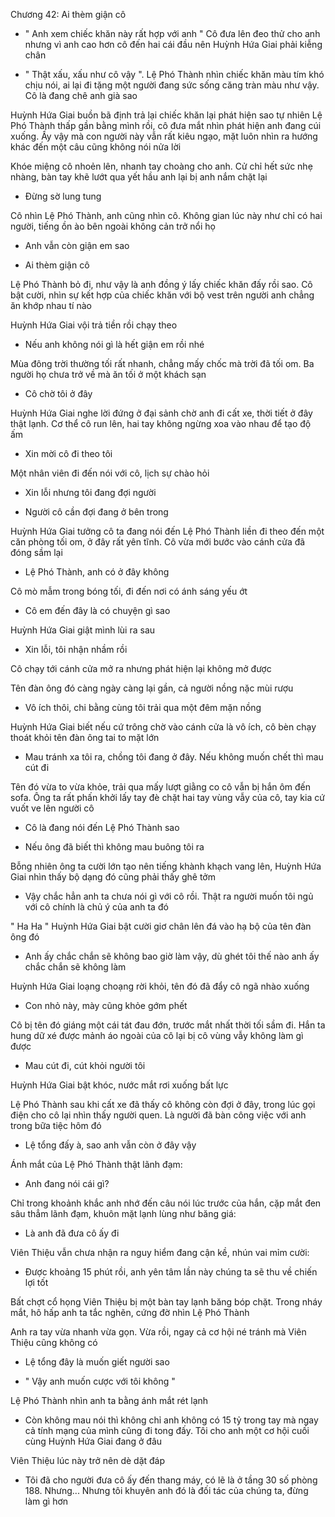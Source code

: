 




Chương 42: Ai thèm giận cô

- " Anh xem chiếc khăn này rất hợp với anh " Cô đưa lên đeo thử cho anh nhưng vì anh cao hơn cô đến hai cái đầu nên Huỳnh Hứa Giai phải kiễng chân

- " Thật xấu, xấu như cô vậy ". Lệ Phó Thành nhìn chiếc khăn màu tím khó chịu nói, ai lại đi tặng một người đang sức sống căng tràn màu như vậy. Cô là đang chê anh già sao

Huỳnh Hứa Giai buồn bã định trả lại chiếc khăn lại phát hiện sao tự nhiên Lệ Phó Thành thấp gần bằng mình rồi, cô đưa mắt nhìn phát hiện anh đang cúi xuống. Ấy vậy mà con người này vẫn rất kiêu ngạo, mặt luôn nhìn ra hướng khác đến một câu cũng không nói nửa lời

Khóe miệng cô nhoẻn lên, nhanh tay choàng cho anh. Cử chỉ hết sức nhẹ nhàng, bàn tay khẽ lướt qua yết hầu anh lại bị anh nắm chặt lại

- Đừng sờ lung tung

Cô nhìn Lệ Phó Thành, anh cũng nhìn cô. Không gian lúc này như chỉ có hai người, tiếng ồn ào bên ngoài không cản trở nổi họ

- Anh vẫn còn giận em sao

- Ai thèm giận cô

Lệ Phó Thành bỏ đi, như vậy là anh đồng ý lấy chiếc khăn đấy rồi sao. Cô bật cười, nhìn sự kết hợp của chiếc khăn với bộ vest trên người anh chẳng ăn khớp nhau tí nào

Huỳnh Hứa Giai vội trả tiền rồi chạy theo

- Nếu anh không nói gì là hết giận em rồi nhé

Mùa đông trời thường tối rất nhanh, chẳng mấy chốc mà trời đã tối om. Ba người họ chưa trở về mà ăn tối ở một khách sạn


- Cô chờ tôi ở đây

Huỳnh Hứa Giai nghe lời đứng ở đại sảnh chờ anh đi cất xe, thời tiết ở đây thật lạnh. Cơ thể cô run lên, hai tay không ngừng xoa vào nhau để tạo độ ấm

- Xin mời cô đi theo tôi

Một nhân viên đi đến nói với cô, lịch sự chào hỏi

- Xin lỗi nhưng tôi đang đợi người

- Người cô cần đợi đang ở bên trong

Huỳnh Hứa Giai tưởng cô ta đang nói đến Lệ Phó Thành liền đi theo đến một căn phòng tối om, ở đây rất yên tĩnh. Cô vừa mới bước vào cánh cửa đã đóng sầm lại

- Lệ Phó Thành, anh có ở đây không

Cô mò mẫm trong bóng tối, đi đến nơi có ánh sáng yếu ớt

- Cô em đến đây là có chuyện gì sao

Huỳnh Hứa Giai giật mình lùi ra sau

- Xin lỗi, tôi nhận nhầm rồi

Cô chạy tới cánh cửa mở ra nhưng phát hiện lại không mở được

Tên đàn ông đó càng ngày càng lại gần, cả người nồng nặc mùi rượu

- Vô ích thôi, chi bằng cùng tôi trải qua một đêm mặn nồng

Huỳnh Hứa Giai biết nếu cứ trông chờ vào cánh cửa là vô ích, cô bèn chạy thoát khỏi tên đàn ông tai to mặt lớn

- Mau tránh xa tôi ra, chồng tôi đang ở đây. Nếu không muốn chết thì mau cút đi


Tên đó vừa to vừa khỏe, trải qua mấy lượt giằng co cô vẫn bị hắn ôm đến sofa. Ông ta rất phấn khởi lấy tay đè chặt hai tay vùng vẫy của cô, tay kia cứ vuốt ve lên người cô

- Cô là đang nói đến Lệ Phó Thành sao

- Nếu ông đã biết thì không mau buông tôi ra

Bỗng nhiên ông ta cười lớn tạo nên tiếng khành khạch vang lên, Huỳnh Hứa Giai nhìn thấy bộ dạng đó cũng phải thấy ghê tởm

- Vậy chắc hẳn anh ta chưa nói gì với cô rồi. Thật ra người muốn tôi ngủ với cô chính là chủ ý của anh ta đó

" Ha Ha " Huỳnh Hứa Giai bật cười giơ chân lên đá vào hạ bộ của tên đàn ông đó

- Anh ấy chắc chắn sẽ không bao giờ làm vậy, dù ghét tôi thế nào anh ấy chắc chắn sẽ không làm

Huỳnh Hứa Giai loạng choạng rời khỏi, tên đó đã đẩy cô ngã nhào xuống

- Con nhỏ này, mày cũng khỏe gớm phết

Cô bị tên đó giáng một cái tát đau đớn, trước mắt nhất thời tối sầm đi. Hắn ta hung dữ xé được mảnh áo ngoài của cô lại bị cô vùng vẫy không làm gì được

- Mau cút đi, cút khỏi người tôi

Huỳnh Hứa Giai bật khóc, nước mắt rơi xuống bất lực


Lệ Phó Thành sau khi cất xe đã thấy cô không còn đợi ở đây, trong lúc gọi điện cho cô lại nhìn thấy người quen. Là người đã bàn công việc với anh trong bữa tiệc hôm đó

- Lệ tổng đấy à, sao anh vẫn còn ở đây vậy

Ánh mắt của Lệ Phó Thành thật lãnh đạm:

- Anh đang nói cái gì?

Chỉ trong khoảnh khắc anh nhớ đến câu nói lúc trước của hắn, cặp mắt đen sâu thẳm lãnh đạm, khuôn mặt lạnh lùng như băng giá:

- Là anh đã đưa cô ấy đi

Viên Thiệu vẫn chưa nhận ra nguy hiểm đang cận kề, nhún vai mỉm cười:

- Được khoảng 15 phút rồi, anh yên tâm lần này chúng ta sẽ thu về chiến lợi tốt

Bất chợt cổ họng Viên Thiệu bị một bàn tay lạnh băng bóp chặt. Trong nháy mắt, hô hấp anh ta tắc nghẽn, cứng đờ nhìn Lệ Phó Thành

Anh ra tay vừa nhanh vừa gọn. Vừa rồi, ngay cả cơ hội né tránh mà Viên Thiệu cũng không có

- Lệ tổng đây là muốn giết người sao

- " Vậy anh muốn cược với tôi không "

Lệ Phó Thành nhìn anh ta bằng ánh mắt rét lạnh

- Còn không mau nói thì không chỉ anh không có 15 tỷ trong tay mà ngay cả tính mạng của mình cũng đi tong đấy. Tôi cho anh một cơ hội cuối cùng Huỳnh Hứa Giai đang ở đâu

Viên Thiệu lúc này trở nên dè dặt đáp

- Tôi đã cho người đưa cô ấy đến thang máy, có lẽ là ở tầng 30 số phòng 188. Nhưng... Nhưng tôi khuyên anh đó là đối tác của chúng ta, đừng làm gì hơn




